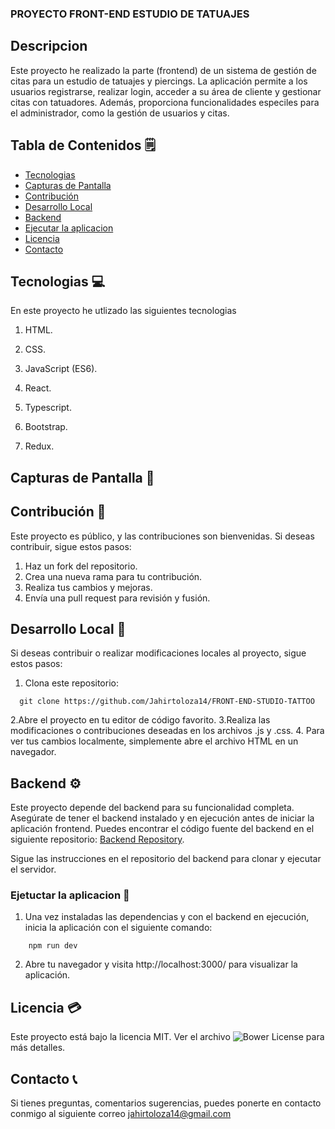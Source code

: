 ### PROYECTO FRONT-END  ESTUDIO DE TATUAJES 


## Descripcion 

Este proyecto he realizado la parte (frontend) de un sistema de gestión de citas para un estudio de tatuajes y piercings. La aplicación permite a los usuarios registrarse, realizar login, acceder a su área de cliente y gestionar citas con tatuadores. Además, proporciona funcionalidades especiles para el administrador, como la gestión de usuarios y citas.


## Tabla de Contenidos 🗒️
- [Tecnologias](#capturas-de-pantalla)
- [Capturas de Pantalla](#capturas-de-pantalla)
- [Contribución](#contribución)
- [Desarrollo Local](#desarrollo-local)
- [Backend](#backend)
- [Ejecutar la aplicacion](#ejecutar-la-aplicacion)
- [Licencia](#licencia)
- [Contacto](#contacto)




## Tecnologias 💻

En este proyecto he utlizado las siguientes tecnologias 

1. HTML.

2. CSS.

3. JavaScript (ES6).

4. React.

5. Typescript.

6. Bootstrap.

7. Redux.


## Capturas de Pantalla 📸



## Contribución 💬
Este proyecto es público, y las contribuciones son bienvenidas. Si deseas contribuir, sigue estos pasos:

1. Haz un fork del repositorio.
2. Crea una nueva rama para tu contribución.
3. Realiza tus cambios y mejoras.
4. Envía una pull request para revisión y fusión.


## Desarrollo Local 🔨
Si deseas contribuir o realizar modificaciones locales al proyecto, sigue estos pasos:
1. Clona este repositorio:
```
  git clone https://github.com/Jahirtoloza14/FRONT-END-STUDIO-TATTOO
```
2.Abre el proyecto en tu editor de código favorito.
3.Realiza las modificaciones o contribuciones deseadas en los archivos .js y .css. 
4. Para ver tus cambios localmente, simplemente abre el archivo HTML en un navegador.

## Backend ⚙️
Este proyecto depende del backend para su funcionalidad completa. Asegúrate de tener el backend instalado y en ejecución antes de iniciar la aplicación frontend. Puedes encontrar el código fuente del backend en el siguiente repositorio: [Backend Repository](https://github.com/Jahirtoloza14/BACK-END-STUDIO-TATTOO).

Sigue las instrucciones en el repositorio del backend para clonar y ejecutar el servidor.

### Ejetuctar la aplicacion 📌
1. Una vez instaladas las dependencias y con el backend en ejecución, inicia la aplicación con el siguiente comando:
```
    npm run dev
```
2. Abre tu navegador y visita http://localhost:3000/ para visualizar la aplicación.

## Licencia 💳

Este proyecto está bajo la licencia MIT. Ver el archivo ![Bower License](https://img.shields.io/bower/l/bootstrap)  para más detalles.

## Contacto 📞
Si tienes preguntas, comentarios sugerencias, puedes ponerte en contacto conmigo al siguiente correo jahirtoloza14@gmail.com 


